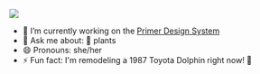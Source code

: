 ![](https://img1.picmix.com/output/stamp/normal/2/4/2/9/449242_369a1.gif)


- 🔭 I’m currently working on the [Primer Design System](https://primer.style)
- 💬 Ask me about: 🌱 plants
- 😄 Pronouns: she/her
- ⚡ Fun fact: I'm remodeling a 1987 Toyota Dolphin right now! 🐬

